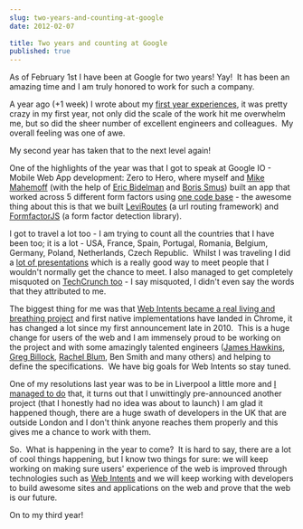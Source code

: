 ```yaml
---
slug: two-years-and-counting-at-google
date: 2012-02-07
 
title: Two years and counting at Google
published: true
---
```

As of February 1st I have been at Google for two years! Yay!  It has been an amazing time and I am truly honored to work for such a company.<p /><div>A year ago (+1 week) I wrote about my <a href="http://paul.kinlan.me/my-first-year-in-google">first year experiences</a>, it was pretty crazy in my first year, not only did the scale of the work hit me overwhelm me, but so did the sheer number of excellent engineers and colleagues.  My overall feeling was one of awe.</div> <p /><div>My second year has taken that to the next level again!</div><p /><div>One of the highlights of the year was that I got to speak at Google IO - Mobile Web App development: Zero to Hero, where myself and <a href="http://www.softwareas.com">Mike Mahemoff</a> (with the help of <a href="https://plus.google.com/118075919496626375791/posts">Eric Bidelman</a> and <a href="http://smus.com/">Boris Smus</a>) built an app that worked across 5 different form factors using <a href="http://github.com/PaulKinlan/IOReader">one code base</a> - the awesome thing about this is that we built <a href="http://github.com/PaulKinlan/LeviRoutes">LeviRoutes</a> (a url routing framework) and <a href="http://github.com/PaulKinlan/FormfactorJS">FormfactorJS</a> (a form factor detection library).</div> <p /><div>I got to travel a lot too - I am trying to count all the countries that I have been too; it is a lot - USA, France, Spain, Portugal, Romania, Belgium, Germany, Poland, Netherlands, Czech Republic.  Whilst I was traveling I did a <a href="http://kinlan-presentations.appspot.com/index.html">lot of presentations</a> which is a really good way to meet people that I wouldn&#39;t normally get the chance to meet. I also managed to get completely misquoted on <a href="http://techcrunch.com/2011/11/24/chrome-getting-native-gamepad-webcam-and-webrtc-support-in-early-2012/">TechCrunch too</a> - I say misquoted, I didn&#39;t even say the words that they attributed to me.</div> <p /><div>The biggest thing for me was that <a href="http://paul.kinlan.me/web-intents-a-fresh-look">Web Intents became a real living and breathing project</a> and first native implementations have landed in Chrome, it has changed a lot since my first announcement late in 2010.  This is a huge change for users of the web and I am immensely proud to be working on the project and with some amazingly talented engineers (<a href="https://plus.google.com/117548600251804149016/posts">James Hawkins</a>, <a href="https://plus.google.com/116540516771641623238/posts">Greg Billock</a>, <a href="https://plus.google.com/107226275692313566931/posts">Rachel Blum</a>, Ben Smith and many others) and helping to define the specifications.  We have big goals for Web Intents so stay tuned.</div> <p /><div>One of my resolutions last year was to be in Liverpool a little more and <a href="http://www.liverpooldailypost.co.uk/ldpbusiness/business-local/2011/08/03/google-heads-to-liverpool-to-work-with-smes-92534-29166327/">I managed to do</a> that, it turns out that I unwittingly pre-announced another project (that I honestly had no idea was about to launch) I am glad it happened though, there are a huge swath of developers in the UK that are outside London and I don&#39;t think anyone reaches them properly and this gives me a chance to work with them.</div> <p /><div>So.  What is happening in the year to come?  It is hard to say, there are a lot of cool things happening, but I know two things for sure: we will keep working on making sure users&#39; experience of the web is improved through technologies such as <a href="http://webintents.org">Web Intents</a> and we will keep working with developers to build awesome sites and applications on the web and prove that the web is our future.</div> <p /><div>On to my third year! </div>

